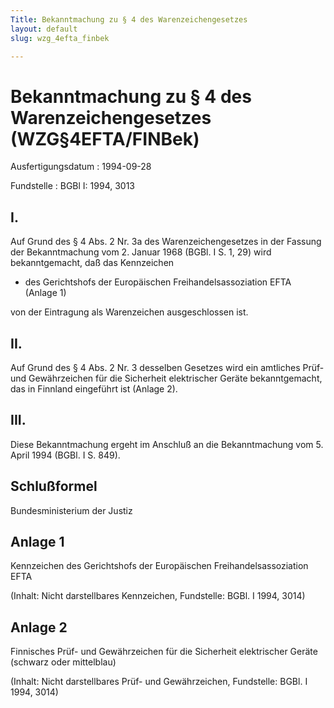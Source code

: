 ```yaml
---
Title: Bekanntmachung zu § 4 des Warenzeichengesetzes
layout: default
slug: wzg_4efta_finbek

---
```


# Bekanntmachung zu § 4 des Warenzeichengesetzes (WZG§4EFTA/FINBek)

Ausfertigungsdatum
:   1994-09-28

Fundstelle
:   BGBl I: 1994, 3013



## I.

Auf Grund des § 4 Abs. 2 Nr. 3a des Warenzeichengesetzes in der
Fassung der Bekanntmachung vom 2. Januar 1968 (BGBl. I S. 1, 29) wird
bekanntgemacht, daß das Kennzeichen

*   des Gerichtshofs der Europäischen Freihandelsassoziation EFTA (Anlage
    1)



von der Eintragung als Warenzeichen ausgeschlossen ist.


## II.

Auf Grund des § 4 Abs. 2 Nr. 3 desselben Gesetzes wird ein amtliches
Prüf- und Gewährzeichen für die Sicherheit elektrischer Geräte
bekanntgemacht, das in Finnland eingeführt ist (Anlage 2).


## III.

Diese Bekanntmachung ergeht im Anschluß an die Bekanntmachung vom 5.
April 1994 (BGBl. I S. 849).


## Schlußformel

Bundesministerium der Justiz


## Anlage 1

Kennzeichen des Gerichtshofs der Europäischen Freihandelsassoziation
EFTA

(Inhalt: Nicht darstellbares Kennzeichen,
Fundstelle: BGBl. I 1994, 3014)


## Anlage 2

Finnisches Prüf- und Gewährzeichen für die Sicherheit elektrischer
Geräte (schwarz oder mittelblau)

(Inhalt: Nicht darstellbares Prüf- und Gewährzeichen,
Fundstelle: BGBl. I 1994, 3014)

